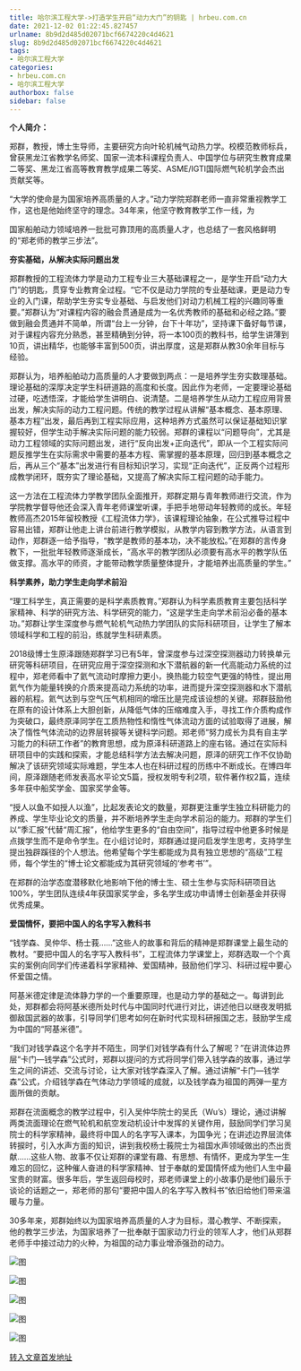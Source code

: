 ```yaml
---
title: 哈尔滨工程大学->打造学生开启“动力大门”的钥匙 | hrbeu.com.cn
date: 2021-12-02 01:22:45.827457
urlname: 8b9d2d485d02071bcf6674220c4d4621
slug: 8b9d2d485d02071bcf6674220c4d4621
tags: 
- 哈尔滨工程大学
categories:
- hrbeu.com.cn
- 哈尔滨工程大学
authorbox: false
sidebar: false
---
```

**个人简介：**

郑群，教授，博士生导师，主要研究方向叶轮机械气动热力学。校模范教师标兵，曾获黑龙江省教学名师奖、国家一流本科课程负责人、中国学位与研究生教育成果二等奖、黑龙江省高等教育教学成果二等奖、ASME/IGTI国际燃气轮机学会杰出贡献奖等。  

“大学的使命是为国家培养高质量的人才。”动力学院郑群老师一直非常重视教学工作，这也是他始终坚守的理念。34年来，他坚守教育教学工作一线，为
<!--more-->
国家船舶动力领域培养一批批可靠顶用的高质量人才，也总结了一套风格鲜明的“郑老师的教学三步法”。

**夯实基础，从解决实际问题出发**

郑群教授的工程流体力学是动力工程专业三大基础课程之一，是学生开启“动力大门”的钥匙，贯穿专业教育全过程。“它不仅是动力学院的专业基础课，更是动力专业的入门课，帮助学生夯实专业基础、与启发他们对动力机械工程的兴趣同等重要。”郑群认为“对课程内容的融会贯通是成为一名优秀教师的基础和必经之路。”要做到融会贯通并不简单，所谓“台上一分钟，台下十年功”，坚持课下备好每节课，对于课程内容充分熟悉，甚至精确到分钟，将一本100页的教科书，给学生讲薄到10页，讲出精华，也能够丰富到500页，讲出厚度，这是郑群从教30余年目标与经验。

郑群认为，培养船舶动力高质量的人才要做到两点：一是培养学生夯实数理基础。理论基础的深厚决定学生科研道路的高度和长度。因此作为老师，一定要理论基础过硬，吃透悟深，才能给学生讲明白、说清楚。二是培养学生从动力工程应用背景出发，解决实际的动力工程问题。传统的教学过程从讲解“基本概念、基本原理、基本方程”出发，最后再到工程实际应用，这种培养方式虽然可以保证基础知识掌握较好，但学生动手解决实际问题的能力较弱。郑群的课程以“问题导向”，尤其是动力工程领域的实际问题出发，进行“反向出发+正向迭代”，即从一个工程实际问题反推学生在实际需求中需要的基本方程、需掌握的基本原理，回归到基本概念之后，再从三个“基本”出发进行有目标知识学习，实现“正向迭代”，正反两个过程形成教学闭环，既夯实了理论基础，又提高了解决实际工程问题的动手能力。

这一方法在工程流体力学教学团队全面推开，郑群定期与青年教师进行交流，作为学院教学督导他还会深入青年老师课堂听课，手把手地带动年轻教师的成长。年轻教师高杰2015年留校教授《工程流体力学》，该课程理论抽象，在公式推导过程中容易出错，郑群让他走上讲台前进行教学模拟，从教学内容到教学方法，从语言到动作，郑群逐一给予指导，“教学是教师的基本功，决不能放松。”在郑群的言传身教下，一批批年轻教师逐渐成长，“高水平的教学团队必须要有高水平的教学队伍做支撑。高水平的师资，才能带动教学质量整体提升，才能培养出高质量的学生。”

**科学素养，助力学生走向学术前沿**

“理工科学生，真正需要的是科学素质教育。”郑群认为科学素质教育主要包括科学家精神、科学的研究方法、科学研究的能力，“这是学生走向学术前沿必备的基本功。”郑群让学生深度参与燃气轮机气动热力学团队的实际科研项目，让学生了解本领域科学和工程的前沿，练就学生科研素质。

2018级博士生原泽跟随郑群学习已有5年，曾深度参与过深空探测器动力转换单元研究等科研项目，在研究应用于深空探测和水下潜航器的新一代高能动力系统的过程中，郑老师看中了氦气流动时摩擦力更小，换热能力较空气更强的特性，提出用氦气作为能量转换的介质来提高动力系统的功率，进而提升深空探测器和水下潜航器的航程。氦气达到与空气压气机相同的增压比是完成该设想的关键。郑群鼓励他在原有的设计体系上大胆创新，从降低气体的压缩难度入手，寻找工作介质构成作为突破口，最终原泽同学在工质热物性和惰性气体流动方面的试验取得了进展，解决了惰性气体流动的边界层转捩等关键科学问题。郑老师“努力成长为具有自主学习能力的科研工作者”的教育思想，成为原泽科研道路上的座右铭。通过在实际科研项目中的实践和探索，才能总结科学方法去解决问题，原泽的研究工作不仅协助解决了该研究领域实际难题，学生本人也在科研过程的历练中不断成长。在博四年间，原泽跟随老师发表高水平论文5篇，授权发明专利2项，软件著作权2篇，连续多年获中船奖学金、国家奖学金等。

“授人以鱼不如授人以渔”，比起发表论文的数量，郑群更注重学生独立科研能力的养成、学生毕业论文的质量，并不断培养学生走向学术前沿的能力。郑群的学生们以“季汇报”代替“周汇报”，他给学生更多的“自由空间”，指导过程中他更多时候是点拨学生而不是命令学生。在小组讨论时，郑群通过提问启发学生思考，支持学生提出独辟蹊径的个人想法。他希望每个学生都能成为具有独立思想的“高级”工程师，每个学生的“博士论文都能成为其研究领域的‘参考书’”。

在郑群的治学态度潜移默化地影响下他的博士生、硕士生参与实际科研项目达100%，学生团队连续4年获国家奖学金，多名学生成功申请博士创新基金并获得优秀成果。

**爱国情怀，要把中国人的名字写入教科书**

“钱学森、吴仲华、杨士莪……”这些人的故事和背后的精神是郑群课堂上最生动的教材。“要把中国人的名字写入教科书”，工程流体力学课堂上，郑群选取一个个真实的案例向同学们传递着科学家精神、爱国精神，鼓励他们学习、科研过程中要心怀爱国之情。

阿基米德定律是流体静力学的一个重要原理，也是动力学的基础之一。每讲到此处，郑群都会将阿基米德所处时代与中国同时代进行对比，讲述他日以继夜发明抵御敌国武器的故事，引导同学们思考如何在新时代实现科研报国之志，鼓励学生成为中国的“阿基米德”。

“我们对钱学森这个名字并不陌生，同学们对钱学森有什么了解呢？”在讲流体边界层“卡门—钱学森”公式时，郑群以提问的方式将同学们带入钱学森的故事，通过学生之间的讲述、交流与讨论，让大家对钱学森深入了解。通过讲解“卡门—钱学森”公式，介绍钱学森在气体动力学领域的成就，以及钱学森为祖国的两弹一星方面所做的贡献。

郑群在流面概念的教学过程中，引入吴仲华院士的吴氏（Wu’s）理论，通过讲解两类流面理论在燃气轮机和航空发动机设计中发挥的关键作用，鼓励同学们学习吴院士的科学家精神，最终将中国人的名字写入课本，为国争光；在讲述边界层流体转捩时，引入水声方面的知识，讲到我校杨士莪院士为祖国水声领域做出的杰出贡献……这些人物、故事不仅让郑群的课堂有趣、有思想、有情怀，更成为学生一生难忘的回忆，这种催人奋进的科学家精神、甘于奉献的爱国情怀成为他们人生中最宝贵的财富。很多年后，学生返回母校时，郑老师课堂上的小故事仍是他们最乐于谈论的话题之一，郑老师的那句“要把中国人的名字写入教科书”依旧给他们带来温暖与力量。

30多年来，郑群始终以为国家培养高质量的人才为目标，潜心教学、不断探索，他的教学三步法，为国家培养了一批奉献于国家动力行业的领军人才，他们从郑群老师手中接过动力的火种，为祖国的动力事业增添强劲的动力。

![图](http://gongxue.cn/__local/0/EF/B2/AEC82DFA98210CC50DEB5595D48_83F8C8E5_F1C0.jpg)

![图](http://gongxue.cn/__local/B/ED/FB/77F17779AA66249E7A0E088EF15_D202902E_B439.jpg)

![图](http://gongxue.cn/__local/1/A1/6A/F03C8A274BA33A442E420174BCE_2F5A942D_3E24.jpg)

![图](http://gongxue.cn/__local/B/BB/11/34D7CE5BF23183BBE27CBC609EF_79FFDEFF_BF2E.jpg)

![图](http://gongxue.cn/__local/0/F9/D4/9BB65AE0D37A6847ECBC3D82182_86F4F254_6C3C.jpg)

[转入文章首发地址](http://gongxue.cn/info/1141/69005.htm)